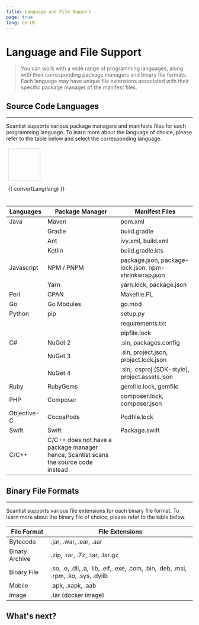 ```yaml
---
title: Language and File Support
page: true
lang: en-US
---
```


<script setup>
import { ref } from 'vue'
import { convertLang } from '../../.vitepress/helperFunctions'

const count = ref(0)
const languages = ref(["Java", "JavaScript", "Perl", "Go", "Python", "Csharp", "Cpp", "Ruby","Php", "Objective-C", "Swift"])

function goTo(lang) {
  window.location.href = `/en-US/Language-and-File-Support/${lang}-Language-Support.html`
}
</script>
<style module>
  .lang:hover {
    cursor:pointer;
    background: #f5f5f5;
    color: black;
  }
</style>

<ClientOnly>

# Language and File Support

> You can work with a wide range of programming languages, along with their corresponding package managers and binary file formats. Each language may have unique file extensions associated with their specific package manager of the manifest files.

## Source Code Languages

<hr class="thick" />

Scantist supports various package managers and manifests files for each programming language. To learn more about the language of choice, please refer to the table below and select the corresponding language.

<div style="display:flex;flex-wrap: wrap">
  <el-static-card v-for="lang in languages" @click="goTo(lang)" is-border style="margin: 5px;" :class="$style.lang">
    <img :src="`/images/Language-and-File-Support/${lang}.svg`" style="width:87px;margin-left:auto;margin-right:auto;min-height:87px" >
    <el-txt type="body" style="display:flex;justify-content: center;margin-top:12px">{{ convertLang(lang) }}</el-txt>
  </el-static-card>
</div>

<br />

| Languages   | Package Manager                                                                     | Manifest Files                                       |
| ----------- | ----------------------------------------------------------------------------------- | ---------------------------------------------------- |
| Java        | Maven                                                                               | pom.xml                                              |
|             | Gradle                                                                              | build.gradle                                         |
|             | Ant                                                                                 | ivy.xml, build.xml                                   |
|             | Kotlin                                                                              | build.gradle.kts                                     |
| Javascript  | NPM / PNPM                                                                          | package.json, package-lock.json, npm-shrinkwrap.json |
|             | Yarn                                                                                | yarn.lock, package.json                              |
| Perl        | CPAN                                                                                | Makefile.PL                                          |
| Go          | Go Modules                                                                          | go.mod                                               |
| Python      | pip                                                                                 | setup.py                                             |
|             |                                                                                     | requirements.txt                                     |
|             |                                                                                     | pipfile.lock                                         |
| C#          | NuGet 2                                                                             | .sln, packages.config                                |
|             | NuGet 3                                                                             | .sln, project.json, project.lock.json                |
|             | NuGet 4                                                                             | .sln, .csproj (SDK-style), project.assets.json       |
| Ruby        | RubyGems                                                                            | gemfile.lock, gemfile                                |
| PHP         | Composer                                                                            | composer.lock, composer.json                         |
| Objective-C | CocoaPods                                                                           | Podfile.lock                                         |
| Swift       | Swift                                                                               | Package.swift                                        |
| C/C++       | C/C++ does not have a package manager hence, Scantist scans the source code instead |                                                      |

## Binary File Formats

<hr class="thick" />

Scantist supports various file extensions for each binary file format. To learn more about the binary file of choice, please refer to the table below.

| File Format    | File Extensions                                                                      |
| -------------- | ------------------------------------------------------------------------------------ |
| Bytecode       | .jar, .war, .ear, .aar                                                               |
| Binary Archive | .zip, .rar, .7z, .tar, .tar.gz                                                       |
| Binary File    | .so, .o, .dll, .a, .lib, .elf, .exe, .com, .bin, .deb, .msi, .rpm, .ko, .sys, .dylib |
| Mobile         | .apk, .xapk, .aab                                                                    |
| Image          | .tar (docker image)                                                                  |

## What's next?

</ClientOnly>
<!--
<hr class="thick" />

You now set up Scantist SCA and are ready to start scanning your open source projects. Scantist is designed to integrate seamlessly with your existing software development workflows and tools.

- [Trigger a scan](../Trigger-Scan/)

- [Access scan results](#)

- [Fix vulnerabilities](#)

- [Create compliance policies](#)

</ClientOnly> -->
